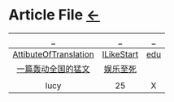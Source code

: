 # Article File [←](../index.md)

| _ | _ | _ |
|:---:|:---:|:---:|
| [AttibuteOfTranslation](AttitudeOfTranslation.md) | [ILikeStart](ILikeStart.md) | [edu](education.md) |
| [一篇轰动全国的猛文](一篇轰动全国的猛文.md) | [娱乐至死](娱乐至死.md) | []() |
| []() | []() | []() |
| lucy | 25 | X |




